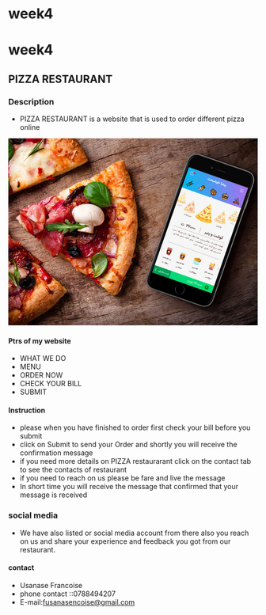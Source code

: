 # week4
# week4
## PIZZA RESTAURANT
### Description
- PIZZA RESTAURANT is a website that is used to order different pizza online 
<img src="/img/pizza_1.jpg">

#### Ptrs of my website
- WHAT WE DO
- MENU
- ORDER NOW
- CHECK YOUR BILL
- SUBMIT
#### Instruction
- please when you have finished to order first check your bill before you submit
- click on Submit to send your Order and shortly you will receive the confirmation message
 - if you need more details on PIZZA restaurarant  click on the contact tab to see the contacts of restaurant
 - if you need to reach on us please be  fare and live the message
 - In short time you will receive the message that confirmed that your message is received
 ### social media
 - We have also listed or social media account from there also you reach on us
       and share your experience and feedback you got from our restaurant.

#### contact
- Usanase Francoise 
- phone contact ::0788494207
- E-mail:fusanasencoise@gmail.com
